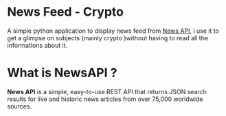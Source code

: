# News Feed - Crypto 

A simple python application to display news feed from [News API](https://newsapi.org/), i use it to get a glimpse on subjects (mainly crypto )without having to read all the informations about it.

# What is NewsAPI ? 
**News API** is a simple, easy-to-use REST API that returns JSON search results for live and historic news articles from over 75,000 worldwide sources.
